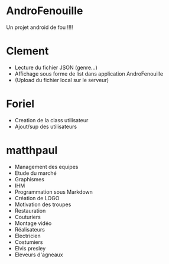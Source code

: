 # AndroFenouille
Un projet android de fou !!!!

# Clement
* Lecture du fichier JSON (genre...)
* Affichage sous forme de list dans application AndroFenouille
* (Upload du fichier local sur le serveur)

# Foriel
* Creation de la class utilisateur
* Ajout/sup des utilisateurs

# matthpaul
* Management des equipes
* Etude du marché
* Graphismes
* IHM
* Programmation sous Markdown
* Création de LOGO
* Motivation des troupes
* Restauration
* Couturiers
* Montage vidéo
* Réalisateurs
* Electricien
* Costumiers
* Elvis presley
* Eleveurs d'agneaux
